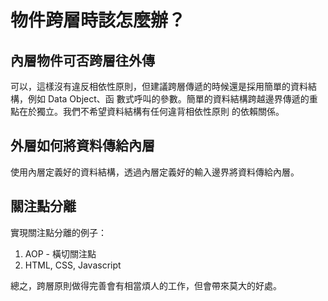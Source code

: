 # 物件跨層時該怎麼辦？
## 內層物件可否跨層往外傳
可以，這樣沒有違反相依性原則，但建議跨層傳遞的時候還是採用簡單的資料結構，例如 Data Object、函
數式呼叫的參數。簡單的資料結構跨越邊界傳遞的重點在於獨立。我們不希望資料結構有任何違背相依性原則
的依賴關係。

## 外層如何將資料傳給內層
使用內層定義好的資料結構，透過內層定義好的輸入邊界將資料傳給內層。

## 關注點分離
實現關注點分離的例子：
1. AOP - 橫切關注點
2. HTML, CSS, Javascript

總之，跨層原則做得完善會有相當煩人的工作，但會帶來莫大的好處。
